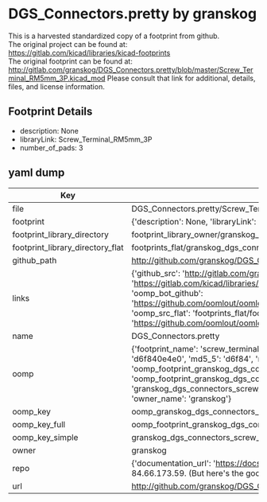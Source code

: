 # DGS_Connectors.pretty by granskog  
This is a harvested standardized copy of a footprint from github.  
The original project can be found at:  
https://gitlab.com/kicad/libraries/kicad-footprints  
The original footprint can be found at:
http://gitlab.com/granskog/DGS_Connectors.pretty/blob/master/Screw_Terminal_RM5mm_3P.kicad_mod
Please consult that link for additional, details, files, and license information.  
## Footprint Details
* description: None  
* libraryLink: Screw_Terminal_RM5mm_3P  
* number_of_pads: 3  
## yaml dump  
| Key | Value |  
| --- | --- |  
| file | DGS_Connectors.pretty/Screw_Terminal_RM5mm_3P.kicad_mod |  
| footprint | {'description': None, 'libraryLink': 'Screw_Terminal_RM5mm_3P', 'number_of_pads': 3} |  
| footprint_library_directory | footprint_library_owner/granskog_DGS_Connectors.pretty |  
| footprint_library_directory_flat | footprints_flat/granskog_dgs_connectors_screw_terminal_rm5mm_3p/working |  
| github_path | http://github.com/granskog/DGS_Connectors.pretty/blob/master/Screw_Terminal_RM5mm_3P.kicad_mod |  
| links | {'github_src': 'http://gitlab.com/granskog/DGS_Connectors.pretty/blob/master/Screw_Terminal_RM5mm_3P.kicad_mod', 'github_src_repo': 'https://gitlab.com/kicad/libraries/kicad-footprints', 'oomp_bot': 'footprints/granskog_dgs_connectors_screw_terminal_rm5mm_3p/working', 'oomp_bot_github': 'https://github.com/oomlout/oomlout_oomp_footprint_bot/tree/main/footprints/granskog_dgs_connectors_screw_terminal_rm5mm_3p/working', 'oomp_src_flat': 'footprints_flat/footprints_flat/granskog_dgs_connectors_screw_terminal_rm5mm_3p/working', 'oomp_src_flat_github': 'https://github.com/oomlout/oomlout_oomp_footprint_src/tree/main/footprints_flat/granskog_dgs_connectors_screw_terminal_rm5mm_3p/working'} |  
| name | DGS_Connectors.pretty |  
| oomp | {'footprint_name': 'screw_terminal_rm5mm_3p', 'library_name': 'dgs_connectors', 'md5': 'd6f840e4e0abda64dd913ab8afe94920', 'md5_10': 'd6f840e4e0', 'md5_5': 'd6f84', 'md5_6': 'd6f840', 'oomp_key': 'oomp_granskog_dgs_connectors_screw_terminal_rm5mm_3p', 'oomp_key_extra': 'oomp_footprint_granskog_dgs_connectors_screw_terminal_rm5mm_3p', 'oomp_key_full': 'oomp_footprint_granskog_dgs_connectors_screw_terminal_rm5mm_3p_d6f840', 'oomp_key_simple': 'granskog_dgs_connectors_screw_terminal_rm5mm_3p', 'original_filename': 'DGS_Connectors.pretty/Screw_Terminal_RM5mm_3P.kicad_mod', 'owner_name': 'granskog'} |  
| oomp_key | oomp_granskog_dgs_connectors_screw_terminal_rm5mm_3p |  
| oomp_key_full | oomp_footprint_granskog_dgs_connectors_screw_terminal_rm5mm_3p |  
| oomp_key_simple | granskog_dgs_connectors_screw_terminal_rm5mm_3p |  
| owner | granskog |  
| repo | {'documentation_url': 'https://docs.github.com/rest/overview/resources-in-the-rest-api#rate-limiting', 'message': "API rate limit exceeded for 84.66.173.59. (But here's the good news: Authenticated requests get a higher rate limit. Check out the documentation for more details.)"} |  
| url | http://github.com/granskog/DGS_Connectors.pretty |  

